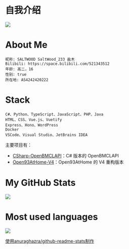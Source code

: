 # 自我介绍

![](https://api.xecades.xyz/api?email=saltwood2333%40gmail.com&github=SALTWOOD&bilibili=SALTWOOD&img=1)

# About Me

```
昵称: SALTWOOD SaltWood_233 盐木
Bilibili: https://space.bilibili.com/521343512
年龄: 高二，16   
性别: true
所在地: AS4242420222
```

# Stack

```
C#、Python、TypeScript、JavaScript、PHP、Java
HTML、CSS、Vue.js、Vuetify
Express、Hono、WordPress
Docker
VSCode、Visual Studio、JetBrains IDEA
```

主要项目有：
- [CSharp-OpenBMCLAPI](https://github.com/SaltWood-Studio/CSharp-OpenBMCLAPI)：C# 版本的 OpenBMCLAPI
- [Open93AtHome-V4](https://github.com/SaltWood-Studio/Open93AtHome-V4)：Open93AtHome 的 V4 重构版本

# My GitHub Stats

<a href="https://github.com/anuraghazra/github-readme-stats">
  <img align="center" src="https://github-readme-stats.vercel.app/api?username=SALTWOOD&show_icons=true&theme=radical&include_all_commits=true" />
</a>

# Most used languages

<a href="https://github.com/anuraghazra/github-readme-stats">
  <img align="center" src="https://github-readme-stats.vercel.app/api/top-langs/?username=SALTWOOD&theme=radical&layout=compact" />
</a>

[使用anuraghazra/github-readme-stats制作](https://github.com/anuraghazra/github-readme-stats)
